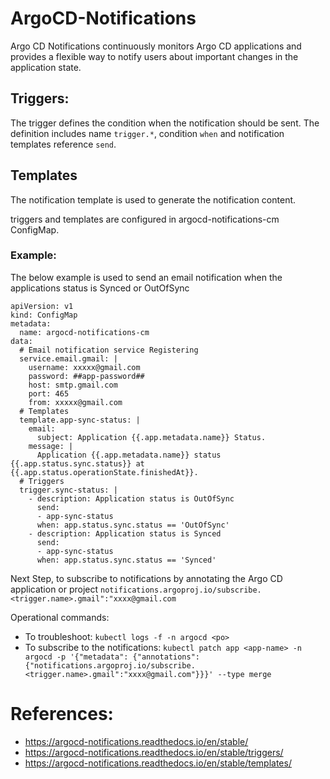 # ArgoCD-Notifications

Argo CD Notifications continuously monitors Argo CD applications and provides a flexible way to notify users about important changes in the application state. 

## Triggers:
The trigger defines the condition when the notification should be sent. The definition includes name `trigger.*`, condition `when` and notification templates reference `send`.

## Templates
The notification template is used to generate the notification content. 

triggers and templates are configured in argocd-notifications-cm ConfigMap.

### Example:
The below example is used to send an email notification when the applications status is Synced or OutOfSync
```
apiVersion: v1
kind: ConfigMap
metadata:
  name: argocd-notifications-cm
data:
  # Email notification service Registering
  service.email.gmail: |
    username: xxxxx@gmail.com
    password: ##app-password##
    host: smtp.gmail.com
    port: 465
    from: xxxxx@gmail.com
  # Templates
  template.app-sync-status: |
    email:
      subject: Application {{.app.metadata.name}} Status.
    message: |
      Application {{.app.metadata.name}} status {{.app.status.sync.status}} at {{.app.status.operationState.finishedAt}}.
  # Triggers
  trigger.sync-status: |
    - description: Application status is OutOfSync
      send:
      - app-sync-status
      when: app.status.sync.status == 'OutOfSync'
    - description: Application status is Synced
      send:
      - app-sync-status
      when: app.status.sync.status == 'Synced'
```
Next Step, to subscribe to notifications by annotating the Argo CD application or project
`notifications.argoproj.io/subscribe.<trigger.name>.gmail":"xxxx@gmail.com`


Operational commands: 
- To troubleshoot: 
`kubectl logs -f -n argocd <po>`
- To subscribe to the notifications: 
`kubectl patch app <app-name> -n argocd -p '{"metadata": {"annotations": {"notifications.argoproj.io/subscribe.<trigger.name>.gmail":"xxxx@gmail.com"}}}' --type merge`

# References:
- https://argocd-notifications.readthedocs.io/en/stable/
- https://argocd-notifications.readthedocs.io/en/stable/triggers/
- https://argocd-notifications.readthedocs.io/en/stable/templates/

